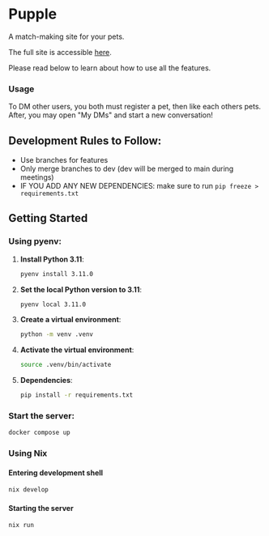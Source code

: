 # Pupple

A match-making site for your pets.

The full site is accessible [here](https://pupli.me/).

Please read below to learn about how to use all the features.

### Usage

To DM other users, you both must register a pet, then like each others pets.
After, you may open "My DMs" and start a new conversation!

## Development Rules to Follow:

- Use branches for features
- Only merge branches to dev (dev will be merged to main during meetings)
- IF YOU ADD ANY NEW DEPENDENCIES: make sure to run
  `pip freeze >
  requirements.txt`

## Getting Started

### Using pyenv:

1. **Install Python 3.11**:

   ```sh
   pyenv install 3.11.0
   ```

2. **Set the local Python version to 3.11**:

   ```sh
   pyenv local 3.11.0
   ```

3. **Create a virtual environment**:

   ```sh
   python -m venv .venv
   ```

4. **Activate the virtual environment**:

   ```sh
   source .venv/bin/activate
   ```

5. **Dependencies**:
   ```sh
   pip install -r requirements.txt
   ```

### Start the server:

```sh
docker compose up
```

### Using Nix

#### Entering development shell

```sh
nix develop
```

#### Starting the server

```sh
nix run
```
